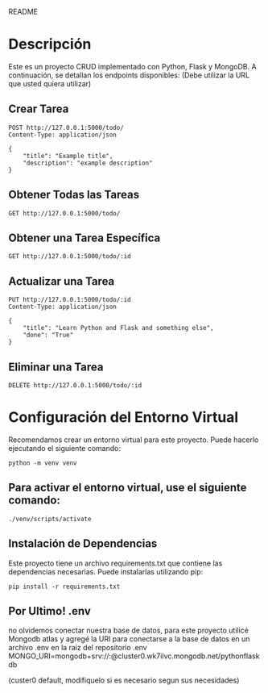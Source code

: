 README
# Descripción
Este es un proyecto CRUD implementado con Python, Flask y MongoDB. A continuación, se detallan los endpoints disponibles:
(Debe utilizar la URL que usted quiera utilizar)

## Crear Tarea
````
POST http://127.0.0.1:5000/todo/ 
Content-Type: application/json

{
    "title": "Example title",
    "description": "example description"
}
````

## Obtener Todas las Tareas
````
GET http://127.0.0.1:5000/todo/ 
````

## Obtener una Tarea Específica
````
GET http://127.0.0.1:5000/todo/:id
````

## Actualizar una Tarea
````
PUT http://127.0.0.1:5000/todo/:id
Content-Type: application/json

{
    "title": "Learn Python and Flask and something else",
    "done": "True"
}
````

## Eliminar una Tarea
````
DELETE http://127.0.0.1:5000/todo/:id
````

# Configuración del Entorno Virtual
Recomendamos crear un entorno virtual para este proyecto. Puede hacerlo ejecutando el siguiente comando:
````
python -m venv venv
````


## Para activar el entorno virtual, use el siguiente comando:
````
./venv/scripts/activate
````

## Instalación de Dependencias
Este proyecto tiene un archivo requirements.txt que contiene las dependencias necesarias. Puede instalarlas utilizando pip:

````
pip install -r requirements.txt
````

## Por Ultimo! .env

no olvidemos conectar nuestra base de datos, para este proyecto utilicé Mongodb atlas y agregé la URI para conectarse a la base de datos en un archivo .env en la raiz del repositorio
.env
MONGO_URI=mongodb+srv://<username>:<password>@cluster0.wk7ilvc.mongodb.net/pythonflaskdb

(custer0 default, modifiquelo si es necesario segun sus necesidades)
